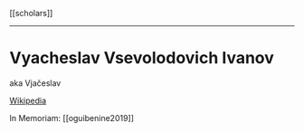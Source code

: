 [[scholars]]
***
# Vyacheslav Vsevolodovich Ivanov
aka Vjačeslav

[Wikipedia](https://en.wikipedia.org/wiki/Vyacheslav_Ivanov_(philologist))

In Memoriam: [[oguibenine2019]]